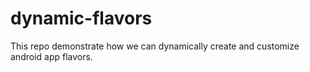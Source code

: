 # dynamic-flavors
This repo demonstrate how we can dynamically create and customize android app flavors.
